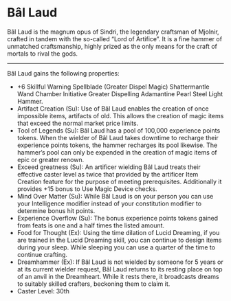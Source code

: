 # Bâl Laud

Bâl Laud is the magnum opus of Sindri, the legendary craftsman of Mjolnir, crafted in tandem with the so-called “Lord of Artifice”. It is a fine hammer of unmatched craftsmanship, highly prized as the only means for the craft of mortals to rival the gods.

---

Bâl Laud gains the following properties:
- +6 Skillful Warning Spellblade (Greater Dispel Magic) Shattermantle Wand Chamber Initiative Greater Dispelling Adamantine Pearl Steel Light Hammer.
- Artifact Creation (Su): Use of Bâl Laud enables the creation of once impossible items, artifacts of old. This allows the creation of magic items that exceed the normal market price limits.
- Tool of Legends (Su): Bâl Laud has a pool of 100,000 experience points tokens. When the wielder of Bâl Laud takes downtime to recharge their experience points tokens, the hammer recharges its pool likewise. The hammer’s pool can only be expended in the creation of magic items of epic or greater renown.
- Exceed greatness (Su): An artificer wielding Bâl Laud treats their effective caster level as twice that provided by the artificer Item Creation feature for the purpose of meeting prerequisites. Additionally it provides +15 bonus to Use Magic Device checks.
- Mind Over Matter (Su): While Bâl Laud is on your person you can use your Intelligence modifier instead of your constitution modifier to determine bonus hit points.
- Experience Overflow (Su): The bonus experience points tokens gained from feats is one and a half times the listed amount.
- Food for Thought (Ex): Using the time dilation of Lucid Dreaming, if you are trained in the Lucid Dreaming skill, you can continue to design items during your sleep. While sleeping you can use a quarter of the time to continue crafting.
- Dreamhammer (Ex): If Bâl Laud is not wielded by someone for 5 years or at its current wielder request, Bâl Laud returns to its resting place on top of an anvil in the Dreamheart. While it rests there, it broadcasts dreams to suitably skilled crafters, beckoning them to claim it.
- Caster Level: 30th
